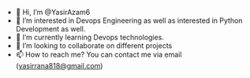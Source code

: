 - 👋 Hi, I’m @YasirAzam6
- 👀 I’m interested in Devops Engineering as well as interested in Python Development as well.
- 🌱 I’m currently learning Devops technologies.
- 💞️ I’m looking to collaborate on different projects 
- 📫 How to reach me? You can contact me via email (yasirrana818@gmail.com)

<!---
YasirAzam6/YasirAzam6 is a ✨ special ✨ repository because its `README.md` (this file) appears on your GitHub profile.
You can click the Preview link to take a look at your changes.
--->
